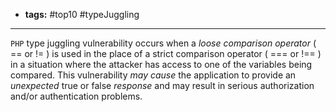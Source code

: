 - **tags:** #top10 #typeJuggling
- -------------------
`PHP` type juggling vulnerability occurs when a *loose comparison operator* ( == or != ) is used in the place of a strict comparison operator ( \===  or \!== )  in a situation where the attacker has access to one of the variables being compared. This vulnerability *may cause* the application to provide an *unexpected* true or false *response* and may result in serious authorization and/or authentication problems.